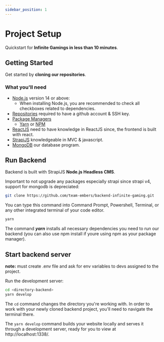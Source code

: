 ```yaml
---
sidebar_position: 1
---
```


# Project Setup

Quickstart for **Infinite Gamings in less than 10 minutes**.

## Getting Started

Get started by **cloning our repositories**.

### What you'll need

- [Node.js](https://nodejs.org/en/download/) version 14 or above:
  - When installing Node.js, you are recommended to check all checkboxes related to dependencies.
- [Repositories](https://github.com/team-embers) required to have a github account & SSH key.
- [Package Managers](https://github.com/team-embers)
  - [Yarn](https://yarnpkg.com/) or [NPM](https://www.npmjs.com/)
- [ReactJS](https://reactjs.org/) need to have knowledge in ReactJS since, the frontend is built with react.
- [StrapiJS](https://strapi.io/) knowledgeable in MVC & javascript.
- [MongoDB](https://www.mongodb.com/) our database program.

## Run Backend

Backend is built with StrapiJS **Node.js Headless CMS**.

Important to not upgrade any packages especially strapi since strapi v4, support for mongodb is depreciated:

```bash
git clone https://github.com/team-embers/backend-infinite-gaming.git
```

You can type this command into Command Prompt, Powershell, Terminal, or any other integrated terminal of your code editor.

```bash
yarn 
```

The command <strong><em>yarn</em></strong> installs all necessary dependencies you need to run our backend (you can also use npm install if youre using npm as your package manager).

## Start backend server

<strong>note:</strong> must create .env file and ask for env variables to devs assigned to the project.

Run the development server:

```bash
cd <directory-backend>
yarn develop
```

The `cd` command changes the directory you're working with. In order to work with your newly cloned backend project, you'll need to navigate the terminal there.

The `yarn develop` command builds your website locally and serves it through a development server, ready for you to view at http://localhost:1338/.
